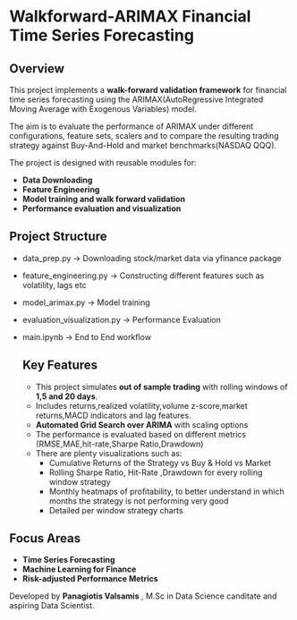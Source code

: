 # Walkforward-ARIMAX Financial Time Series Forecasting

 ## Overview
This project implements a **walk-forward validation framework** for financial time series forecasting using the ARIMAX(AutoRegressive Integrated Moving Average with Exogenous Variables) model.

The aim is to evaluate the performance of ARIMAX under different configurations, feature sets, scalers and to compare the resulting trading strategy against Buy-And-Hold and market benchmarks(NASDAQ QQQ).

The project is designed with reusable modules for:
- **Data Downloading**
- **Feature Engineering**
- **Model training and walk forward validation**
- **Performance evaluation and visualization**

## Project Structure

- data_prep.py -> Downloading stock/market data via yfinance package
- feature_engineering.py -> Constructing different features such as volatility, lags etc
- model_arimax.py -> Model training
- evaluation_visualization.py -> Performance Evaluation
- main.ipynb -> End to End workflow

  ## Key Features

  - This project simulates **out of sample trading** with rolling windows of **1,5 and 20 days**.
  - Includes returns,realized volatility,volume z-score,market returns,MACD indicators and lag features.
  - **Automated Grid Search over ARIMA** with scaling options
  - The performance is evaluated based on different metrics (RMSE,MAE,hit-rate,Sharpe Ratio,Drawdown)
  - There are plenty visualizations such as:
     - Cumulative Returns of the Strategy vs Buy & Hold vs Market
     - Rolling Sharpe Ratio, Hit-Rate ,Drawdown for every rolling window strategy
     - Monthly heatmaps of profitability, to better understand in which months the strategy is not performing very good
     - Detailed per window strategy charts
   

## Focus Areas
- **Time Series Forecasting**
- **Machine Learning for Finance**
- **Risk-adjusted Performance Metrics**

Developed by **Panagiotis Valsamis** , M.Sc in Data Science canditate and aspiring Data Scientist.

  


